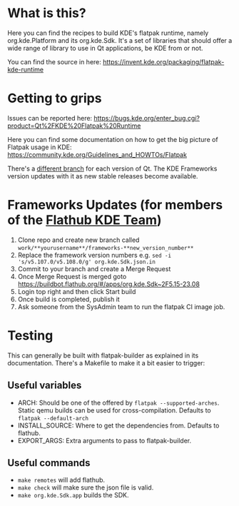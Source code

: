 # What is this?
Here you can find the recipes to build KDE's flatpak runtime, namely org.kde.Platform and its org.kde.Sdk. It's a set of libraries that should offer a wide range of library to use in Qt applications, be KDE from or not.

You can find the source in here: https://invent.kde.org/packaging/flatpak-kde-runtime

# Getting to grips
Issues can be reported here:
https://bugs.kde.org/enter_bug.cgi?product=Qt%2FKDE%20Flatpak%20Runtime

Here you can find some documentation on how to get the big picture of Flatpak usage in KDE:
https://community.kde.org/Guidelines_and_HOWTOs/Flatpak

There's a [different branch](https://invent.kde.org/packaging/flatpak-kde-runtime/-/branches) for each version of Qt. The KDE Frameworks version updates with it as new stable releases become available.

# Frameworks Updates (for members of the [Flathub KDE Team](https://github.com/orgs/flathub/teams/kde))
1. Clone repo and create new branch called `work/**yourusername**/frameworks-**new_version_number**`
2. Replace the framework version numbers e.g. `sed -i 's/v5.107.0/v5.108.0/g' org.kde.Sdk.json.in`
3. Commit to your branch and create a Merge Request
4. Once Merge Request is merged goto <https://buildbot.flathub.org/#/apps/org.kde.Sdk~2F5.15-23.08>
5. Login top right and then click Start build
6. Once build is completed, publish it
7. Ask someone from the SysAdmin team to run the flatpak CI image job.

# Testing
This can generally be built with flatpak-builder as explained in its documentation. There's a Makefile to make it a bit easier to trigger:

## Useful variables
* ARCH: Should be one of the offered by `flatpak --supported-arches`. Static qemu builds can be used for cross-compilation. Defaults to `flatpak --default-arch`
* INSTALL_SOURCE: Where to get the dependencies from. Defaults to flathub.
* EXPORT_ARGS: Extra arguments to pass to flatpak-builder.

## Useful commands
* `make remotes` will add flathub.
* `make check` will make sure the json file is valid.
* `make org.kde.Sdk.app` builds the SDK.
